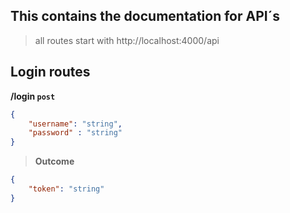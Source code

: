 ## This contains the documentation for API´s

> all routes start with http://localhost:4000/api

## Login routes 
**/login `post`**

```JSON
{
    "username": "string",
    "password" : "string"
}

```

>**Outcome**
```JSON
{
    "token": "string"
}
```